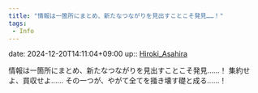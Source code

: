 ```yaml
---
title: "情報は一箇所にまとめ、新たなつながりを見出すことこそ発見……！"
tags:
 - Info
---
```


date: 2024-12-20T14:11:04+09:00
up:: [Hiroki_Asahira](../Bar/Novel/Nacaria/Hiroki_Asahira.md)

情報は一箇所にまとめ、新たなつながりを見出すことこそ発見……！
集約せよ、買収せよ……
その一つが、やがて全てを掻き壊す礎と成る……！